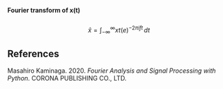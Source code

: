 **Fourier transform of x(t)**\
<br>
$$\hat{x} = \int_{-\infty}^{\infty} xt (e)^{-2\pi i f t} \, dt$$

## References
Masahiro Kaminaga. 2020. *Fourier Analysis and Signal Processing with Python*. CORONA PUBLISHING CO., LTD.
